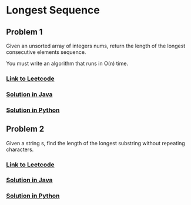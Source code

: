 # Longest Sequence

## Problem 1

Given an unsorted array of integers nums, return the length of the longest consecutive elements sequence.

You must write an algorithm that runs in O(n) time.

### [Link to Leetcode](https://leetcode.com/problems/longest-consecutive-sequence/)
### [Solution in Java](Solution.java#L5)
### [Solution in Python](solution.py#L3)

## Problem 2

Given a string s, find the length of the longest substring without repeating characters.

### [Link to Leetcode](https://leetcode.com/problems/longest-consecutive-sequence/)
### [Solution in Java](Solution.java#L28)
### [Solution in Python](solution.py#L20)

